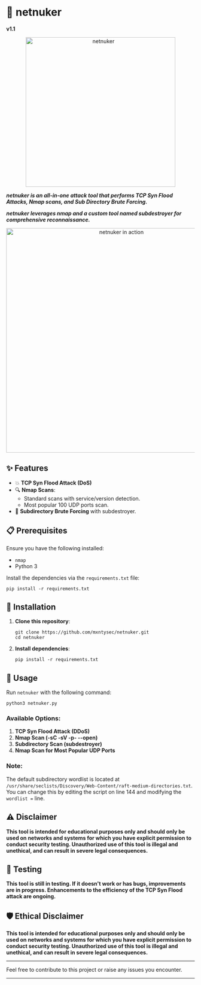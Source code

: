 # 🚀 netnuker

**v1.1**

<p align="center"><img src="https://github.com/mxntysec/netnuker/assets/166342298/fb04acd3-a48e-4c8b-b69d-099d2067752b)" width="400px" alt="netnuker"></p>

***netnuker is an all-in-one attack tool that performs TCP Syn Flood Attacks, Nmap scans, and Sub Directory Brute Forcing.***

***netnuker leverages nmap and a custom tool named subdestroyer for comprehensive reconnaissance.***

<p align="center"><img src="https://github.com/mxntysec/netnuker/assets/166342298/95166b4b-4497-4a48-98a0-34a5064fd5a8" width="600px" alt="netnuker in action"></p>

## ✨ Features

- 💥 **TCP Syn Flood Attack (DoS)**
- 🔍 **Nmap Scans**:
  - Standard scans with service/version detection.
  - Most popular 100 UDP ports scan.
- 🔎 **Subdirectory Brute Forcing** with subdestroyer.

## 📋 Prerequisites

Ensure you have the following installed:

- `nmap`
- Python 3

Install the dependencies via the `requirements.txt` file:
```
pip install -r requirements.txt
```

## 🔧 Installation

1. **Clone this repository**:
   ```
   git clone https://github.com/mxntysec/netnuker.git
   cd netnuker
   ```

2. **Install dependencies**:
   ```
   pip install -r requirements.txt
   ```

## 🚀 Usage

Run `netnuker` with the following command:
```
python3 netnuker.py
```

### Available Options:

1. **TCP Syn Flood Attack (DDoS)**
2. **Nmap Scan (-sC -sV -p- --open)**
3. **Subdirectory Scan (subdestroyer)**
4. **Nmap Scan for Most Popular UDP Ports**

### Note:

The default subdirectory wordlist is located at `/usr/share/seclists/Discovery/Web-Content/raft-medium-directories.txt`. You can change this by editing the script on line 144 and modifying the `wordlist =` line.

## ⚠️ Disclaimer

**This tool is intended for educational purposes only and should only be used on networks and systems for which you have explicit permission to conduct security testing. Unauthorized use of this tool is illegal and unethical, and can result in severe legal consequences.**

## 🧪 Testing

**This tool is still in testing. If it doesn't work or has bugs, improvements are in progress. Enhancements to the efficiency of the TCP Syn Flood attack are ongoing.**

## 🛡️ Ethical Disclaimer

**This tool is intended for educational purposes only and should only be used on networks and systems for which you have explicit permission to conduct security testing. Unauthorized use of this tool is illegal and unethical, and can result in severe legal consequences.**

---

Feel free to contribute to this project or raise any issues you encounter.

---
